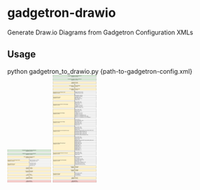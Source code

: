 # gadgetron-drawio
Generate Draw.io Diagrams from Gadgetron Configuration XMLs

## Usage 
python gadgetron_to_drawio.py {path-to-gadgetron-config.xml}
<img src="examples/default_diagram.png?raw=true" width="100">
<img src="examples/Generic_Cartesian_Spirit_diagram.png?raw=true" width="100">

